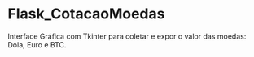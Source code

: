 # Flask_CotacaoMoedas

Interface Gráfica com Tkinter para coletar e expor o valor das moedas: Dola, Euro e BTC.
